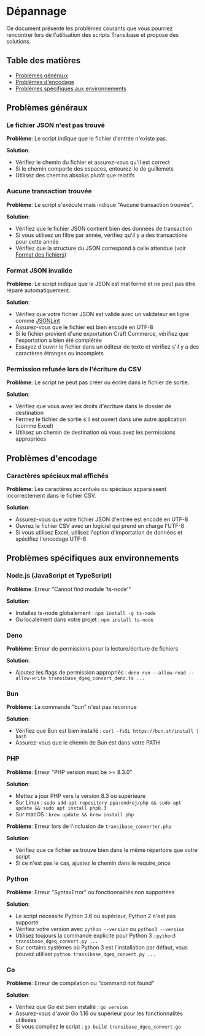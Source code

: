 # Dépannage

Ce document présente les problèmes courants que vous pourriez rencontrer lors de l'utilisation des scripts Transibase et propose des solutions.

## Table des matières

- [Problèmes généraux](#problèmes-généraux)
- [Problèmes d'encodage](#problèmes-dencoding)
- [Problèmes spécifiques aux environnements](#problèmes-spécifiques-aux-environnements)

## Problèmes généraux

### Le fichier JSON n'est pas trouvé

**Problème**: Le script indique que le fichier d'entrée n'existe pas.

**Solution**:
- Vérifiez le chemin du fichier et assurez-vous qu'il est correct
- Si le chemin comporte des espaces, entourez-le de guillemets
- Utilisez des chemins absolus plutôt que relatifs

### Aucune transaction trouvée

**Problème**: Le script s'exécute mais indique "Aucune transaction trouvée".

**Solution**:
- Vérifiez que le fichier JSON contient bien des données de transaction
- Si vous utilisez un filtre par année, vérifiez qu'il y a des transactions pour cette année
- Vérifiez que la structure du JSON correspond à celle attendue (voir [Format des fichiers](/doc/file-format.md))

### Format JSON invalide

**Problème**: Le script indique que le JSON est mal formé et ne peut pas être réparé automatiquement.

**Solution**:
- Vérifiez que votre fichier JSON est valide avec un validateur en ligne comme [JSONLint](https://jsonlint.com/)
- Assurez-vous que le fichier est bien encodé en UTF-8
- Si le fichier provient d'une exportation Craft Commerce, vérifiez que l'exportation a bien été complétée
- Essayez d'ouvrir le fichier dans un éditeur de texte et vérifiez s'il y a des caractères étranges ou incomplets

### Permission refusée lors de l'écriture du CSV

**Problème**: Le script ne peut pas créer ou écrire dans le fichier de sortie.

**Solution**:
- Vérifiez que vous avez les droits d'écriture dans le dossier de destination
- Fermez le fichier de sortie s'il est ouvert dans une autre application (comme Excel)
- Utilisez un chemin de destination où vous avez les permissions appropriées

## Problèmes d'encodage

### Caractères spéciaux mal affichés

**Problème**: Les caractères accentués ou spéciaux apparaissent incorrectement dans le fichier CSV.

**Solution**:
- Assurez-vous que votre fichier JSON d'entrée est encodé en UTF-8
- Ouvrez le fichier CSV avec un logiciel qui prend en charge l'UTF-8
- Si vous utilisez Excel, utilisez l'option d'importation de données et spécifiez l'encodage UTF-8

## Problèmes spécifiques aux environnements

### Node.js (JavaScript et TypeScript)

**Problème**: Erreur "Cannot find module 'ts-node'"

**Solution**:
- Installez ts-node globalement : `npm install -g ts-node`
- Ou localement dans votre projet : `npm install ts-node`

### Deno

**Problème**: Erreur de permissions pour la lecture/écriture de fichiers

**Solution**:
- Ajoutez les flags de permission appropriés : `deno run --allow-read --allow-write transibase_dgeq_convert_deno.ts ...`

### Bun

**Problème**: La commande "bun" n'est pas reconnue

**Solution**:
- Vérifiez que Bun est bien installé : `curl -fsSL https://bun.sh/install | bash`
- Assurez-vous que le chemin de Bun est dans votre PATH

### PHP

**Problème**: Erreur "PHP version must be >= 8.3.0"

**Solution**:
- Mettez à jour PHP vers la version 8.3 ou supérieure
- Sur Linux : `sudo add-apt-repository ppa:ondrej/php && sudo apt update && sudo apt install php8.3`
- Sur macOS : `brew update && brew install php`

**Problème**: Erreur lors de l'inclusion de `transibase_converter.php`

**Solution**:
- Vérifiez que ce fichier se trouve bien dans le même répertoire que votre script
- Si ce n'est pas le cas, ajustez le chemin dans le require_once

### Python

**Problème**: Erreur "SyntaxError" ou fonctionnalités non supportées

**Solution**:
- Le script nécessite Python 3.6 ou supérieur, Python 2 n'est pas supporté
- Vérifiez votre version avec `python --version` ou `python3 --version`
- Utilisez toujours la commande explicite pour Python 3 : `python3 transibase_dgeq_convert.py ...`
- Sur certains systèmes où Python 3 est l'installation par défaut, vous pouvez utiliser `python transibase_dgeq_convert.py ...`

### Go

**Problème**: Erreur de compilation ou "command not found"

**Solution**:
- Vérifiez que Go est bien installé : `go version`
- Assurez-vous d'avoir Go 1.16 ou supérieur pour les fonctionnalités utilisées
- Si vous compilez le script : `go build transibase_dgeq_convert.go`